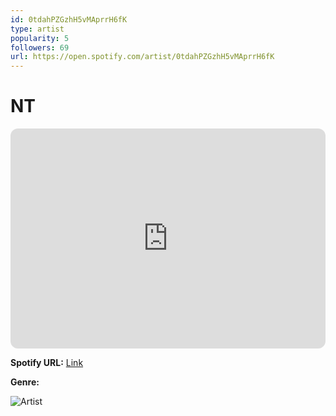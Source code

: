 ```yaml
---
id: 0tdahPZGzhH5vMAprrH6fK
type: artist
popularity: 5
followers: 69
url: https://open.spotify.com/artist/0tdahPZGzhH5vMAprrH6fK
---
```

# NT

<iframe style="border-radius:12px" src="https://open.spotify.com/embed/artist/0tdahPZGzhH5vMAprrH6fK" width="100%" height="352" frameBorder="0" allowfullscreen="" allow="autoplay; clipboard-write; encrypted-media; fullscreen; picture-in-picture" loading="lazy"></iframe>

**Spotify URL:** [Link](https://open.spotify.com/artist/0tdahPZGzhH5vMAprrH6fK)

**Genre:** 

![Artist](https://i.scdn.co/image/ab67616d0000b273342da351ba2c4b657c46c16d)

